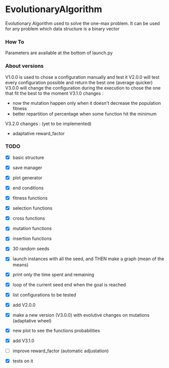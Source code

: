 # EvolutionaryAlgorithm
Evolutionary Algorithm used to solve the one-max problem. It can be used for any problem which data structure is a binary vector

### How To
 Parameters are available at the bottom of launch.py

### About versions

 V1.0.0 is used to chose a configuration manually and test it
 V2.0.0 will test every configuration possible and return the best one (average quicker)
 V3.0.0 will change the configuration during the execution to chose the one that fit the best to the moment
 V3.1.0 changes : 
 - now the mutation happen only when it doesn't decrease the population fitness
 - better repartition of percentage when some function hit the minimum

 V3.2.0 changes : (yet to be implemented)
 - adaptative reward_factor

### TODO
 - [x] basic structure
 - [x] save manager
 - [x] plot generator
 - [x] end conditions
 - [x] fitness functions
 - [x] selection functions
 - [x] cross functions
 - [x] mutation functions
 - [x] insertion functions
 - [x] 30 random seeds
 - [x] launch instances with all the seed, and THEN make a graph (mean of the means)
 - [x] print only the time spent and remaining
 - [x] loop of the current seed end when the goal is reached
 - [x] list configurations to be tested
 - [x] add V2.0.0
 - [x] make a new version (V3.0.0) with evolutive changes on mutations (adaptative wheel)
 - [x] new plot to see the functions probabilities
 - [x] add V3.1.0
 - [ ] improve reward_factor (automatic adjustation)
 - [x] tests on it

